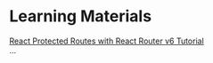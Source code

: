 # Learning Materials

[React Protected Routes with React Router v6 Tutorial](https://www.positronx.io/react-protected-routes-with-react-router-tutorial/)  
...
